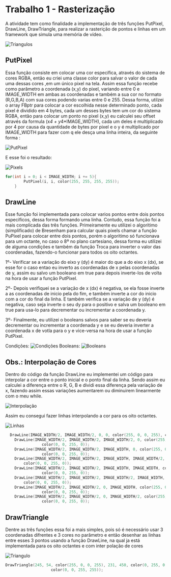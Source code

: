 # Trabalho 1 - Rasterização
  
A atividade tem como finalidade a implementação de três funções PutPixel, DrawLine, DrawTriangle, para realizar a rasterição de 
pontos e linhas em um framework que simula uma memória de vídeo.

![Triangulos](/Trabalho-1/Images/Triangulos.png)

## PutPixel

Essa função consiste em colocar uma cor específica, através do sistema de cores RGBA, então eu criei uma classe color para salvar
o valor de cada uma dessas cores ,em um único pixel na tela. Assim essa função recebe como parâmetro a coordenada (x,y) do pixel,
variando entre 0 e IMAGE_WIDTH em ambas as coordenadas e também a sua cor no formato (R,G,B,A) com  sua cores podendo varias entre
0 e 255. Dessa forma, utilzei o array FBptr para colocar a cor escolhida nesse determinado ponto, cada pixel é dividido em
4 bytes, cada um desses bytes tem um cor do sistema RGBA, então para colocar um ponto no pixel (x,y) eu calculei seu offset
através da formula (x*4 + y*4*IMAGE_WIDTH), cada um deles é multiplicado por 4 por causa da quantidade de bytes por pixel e o y 
é multiplicado por IMAGE_WIDTH para fazer com q ele desça uma linha inteira, da seguinte forma :

![PutPixel](/Trabalho-1/Images/PutPixel.png)

E esse foi o resultado:

![Pixels](/Trabalho-1/Images/Pixels.png)
```c++
for(int i = 0; i < IMAGE_WIDTH; i += 5){
		PutPixel(i, i, color(255, 255, 255, 255));
	}
```


## DrawLine

Esse função foi implementada para colocar varios pontos entre dois pontos especificos, dessa forma formando uma linha. Contudo, 
essa função foi a mais complicada das três funções. Primeiramente eu utilizei o algoritimo (simplificado) de Bresenham para 
calcular quais pixels chamar a função PuPixel para colocar entre dois pontos, porém o algoritimo só funcionava para um octante,
no caso o 8º no plano cartesiano, dessa forma eu utilizei de alguma condições e também da função Troca para inverter o valor das
coordenadas, fazendo-o funcionar para todos os oito octantes.

1º- Verificar se a variação do eixo y (dy) é maior do que a do eixo x (dx), se esse for o caso entao eu inverto as coordenadas
    de x pelas coordenadas de y, assim eu salvo um booleano em true para depois inverte-los de volta na hora de usar a função 
    PutPixel.
    
2º- Depois verifiquei se a variação de x (dx) é negativa, se ela fosse inverte a as coordenadas de inicio pela do fim, e também
    inverte a cor do inicio com a cor do final da linha. E também verifica se a variação de y (dy) é negativa, caso seja inverte
    o seu dy para o positivo e salva um booleano em true para usa-lo para decrementar ou incrementar a coordenada y.
    
3º- Finalmente, eu utilizei o booleans salvos para saber se eu deveria decrementar ou incrementar a coordenada y e se eu deveria
    inverter a coordenada x de votla para o y e vice-versa na hora de usar a função PutPixel.
    
Condições:
 ![Condições](/Trabalho-1/Images/Condicoes.png) 
Booleans:
 ![Booleans](/Trabalho-1/Images/Booleans.png)

## Obs.: Interpolação de Cores

Dentro do código da função DrawLine eu implementei um código para interpolar a cor entre o ponto inicial e o ponto final da linha.
Sendo assim eu calculei a diferença entre o R, G, B e dividi essa diferença pela variação de x, fazendo assim essas variações 
aumentarem ou diminuirem linearmente com o meu while.

![Interpolação](/Trabalho-1/Images/Interporlacao.png)

Assim eu consegui fazer linhas interpolando a cor para os oito octantes.

![Linhas](/Trabalho-1/Images/Linhas.png)

```c++
  DrawLine(IMAGE_WIDTH/2, IMAGE_WIDTH/2, 0, 0, color(255, 0, 0, 255), color(0, 0, 255, 0));
	DrawLine(IMAGE_WIDTH/2, IMAGE_WIDTH/2, IMAGE_WIDTH/2, 0, color(255, 0, 0, 255),
				color(0, 0, 255, 0));
	DrawLine(IMAGE_WIDTH/2, IMAGE_WIDTH/2, IMAGE_WIDTH, 0, color(255, 0, 0, 255),
				color(0, 0, 255, 0));
	DrawLine(IMAGE_WIDTH/2, IMAGE_WIDTH/2, IMAGE_WIDTH, IMAGE_WIDTH/2, color(255, 0, 0, 255),
        color(0, 0, 255, 0));
	DrawLine(IMAGE_WIDTH/2, IMAGE_WIDTH/2, IMAGE_WIDTH, IMAGE_WIDTH, color(255, 0, 0, 255),
				color(0, 0, 255, 0));
	DrawLine(IMAGE_WIDTH/2, IMAGE_WIDTH/2, IMAGE_WIDTH/2, IMAGE_WIDTH, color(255, 0, 0, 255),
        color(0, 0, 255, 0));
	DrawLine(IMAGE_WIDTH/2, IMAGE_WIDTH/2, 0, IMAGE_WIDTH, color(255, 0, 0, 255), 
				color(0, 0, 255, 0));
	DrawLine(IMAGE_WIDTH/2, IMAGE_WIDTH/2, 0, IMAGE_WIDTH/2, color(255, 0, 0, 255), 
				color(0, 0, 255, 0));
```

## DrawTriangle

Dentre as três funções essa foi a mais simples, pois só é necessário usar 3 coordenadas difrentes e 3 cores no parâmetro e então
desenhar as linhas entre esses 3 pontos usando a função DrawLine, na qual ja está implementada para os oito octantes e com inter
polação de cores

![Triangulo](/Trabalho-1/Images/Triangulo.png)
```c++
DrawTriangle(245, 54, color(255, 0, 0, 255), 231, 450, color(0, 255, 0, 255), 62, 70,
					color(0, 0, 255, 255));
```
